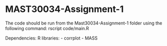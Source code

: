 # MAST30034-Assignment-1

The code should be run from the Mast30034-Assignment-1 folder using the following command:
  rscript code/main.R

Dependencies:
  R libraries:
    - corrplot
    - MASS
